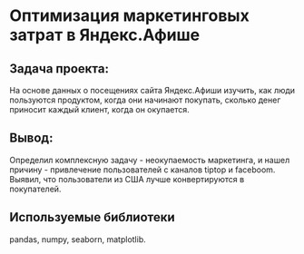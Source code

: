 # Оптимизация маркетинговых затрат в Яндекс.Афише
## Задача проекта:
На основе данных о посещениях сайта Яндекс.Афиши изучить, как люди пользуются продуктом, когда они начинают покупать, сколько денег приносит каждый клиент, когда он окупается.
## Вывод:
  Определил комплексную задачу - неокупаемость маркетинга, и нашел причину - привлечение пользователей с каналов tiptop и faceboom. Выявил, что пользователи из США лучше конвертируются в покупателей. 
## Используемые библиотеки 
pandas, numpy, seaborn, matplotlib.
